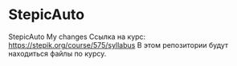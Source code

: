# StepicAuto
StepicAuto
My changes
Ссылка на курс: https://stepik.org/course/575/syllabus
В этом репозитории будут находиться файлы по курсу.